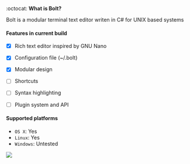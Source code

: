 :octocat:
__What is Bolt?__

Bolt is a modular terminal text editor writen in C# for UNIX based systems


#### Features in current build
- [x] Rich text editor inspired by GNU Nano
- [x] Configuration file (~/.bolt)
- [x] Modular design
- [ ] Shortcuts
- [ ] Syntax highlighting
- [ ] Plugin system and API


#### Supported platforms
- `OS X`: Yes
- `Linux`: Yes
- `Windows`: Untested

<img src="http://i.imgur.com/wd16Ok8.png?1">

